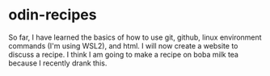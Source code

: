 # odin-recipes
So far, I have learned the basics of how to use git, github, linux environment commands (I'm using WSL2), and html. I will now create a website to discuss a recipe. I think I am going to make a recipe on boba milk tea because I recently drank this. 